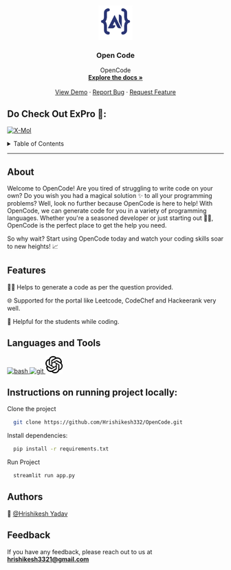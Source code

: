 
<br />
<div align="center">
  <a href="https://github.com/Hrishikesh332/OpenCode">
    <img src="src/ai.jpeg" alt="Logo" width="80" height="80">
  </a>

  <h3 align="center">Open Code</h3>

  <p align="center">
    OpenCode
    <br />
    <a href="https://github.com/Hrishikesh332/OpenCode"><strong>Explore the docs »</strong></a>
    <br />
    <br />
    <a href="https://github.com/Hrishikesh332/OpenCode">View Demo</a>
    ·
    <a href="https://github.com/Hrishikesh332/OpenCode/issues">Report Bug</a>
    ·
    <a href="https://github.com/Hrishikesh332/OpenCode/issues">Request Feature</a>
  </p>
</div>



## Do Check Out ExPro 🔬:

[![X-Mol](https://img.shields.io/badge/OpenCode-152238?style=for-the-badge&logo=Streamlit&logoColor=white)](https://opencode.streamlit.app/)

<details>
  <summary>Table of Contents</summary>
  <ol>
    <li><a href="#About">About</a></li>
    <li><a href="#Features">Features</a></li>
    <li><a href="#Tech-Stack">Tech Stack</a></li>
    <li><a href="#Languages-and-Tools">Languages and Tools</a></li>
    <li><a href="#Instructions-on-running-project-locally">Instructions on running project locally</a></li>
    <li><a href="#Feedback">Feedback</a></li>


  </ol>
</details>

------

## About

Welcome to OpenCode! Are you tired of struggling to write code on your own? Do you wish you had a magical solution ✨ to all your programming problems? Well, look no further because OpenCode is here to help! With OpenCode, we can generate code for you in a variety of programming languages. Whether you're a seasoned developer or just starting out 👨‍💻, OpenCode is the perfect place to get the help you need. 

So why wait? Start using OpenCode today and watch your coding skills soar to new heights! 📈

## Features

👨‍💻 Helps to generate a code as per the question provided.

🌐 Supported for the portal like Leetcode, CodeChef and Hackeerank very well.

🤝 Helpful for the students while coding.


## Languages and Tools

<p align="left"> <a href="https://streamlit.io/" target="_blank" rel="noreferrer"> <img src="https://seeklogo.com/images/S/streamlit-logo-1A3B208AE4-seeklogo.com.png" alt="bash" width="40" height="40"/> </a><a href="https://www.python.org/" rel="noreferrer"> <img src="https://www.svgrepo.com/show/452091/python.svg" alt="git" width="40" height="40"/> </a>
<a href="https://openai.com/" rel="noreferrer"> <img src="https://github.com/Hrishikesh332/OpenCode/blob/main/src/open-ai.png" alt="git" width="40" height="40"/> </a>

 
 ## Instructions on running project locally:

Clone the project

```bash
  git clone https://github.com/Hrishikesh332/OpenCode.git
```

Install dependencies:

```bash
  pip install -r requirements.txt 
```
  

Run Project 

```bash
  streamlit run app.py
```


## Authors

🔆 [@Hrishikesh Yadav](https://www.github.com/hrishikesh332)



## Feedback

If you have any feedback, please reach out to us at **hrishikesh3321@gmail.com**




